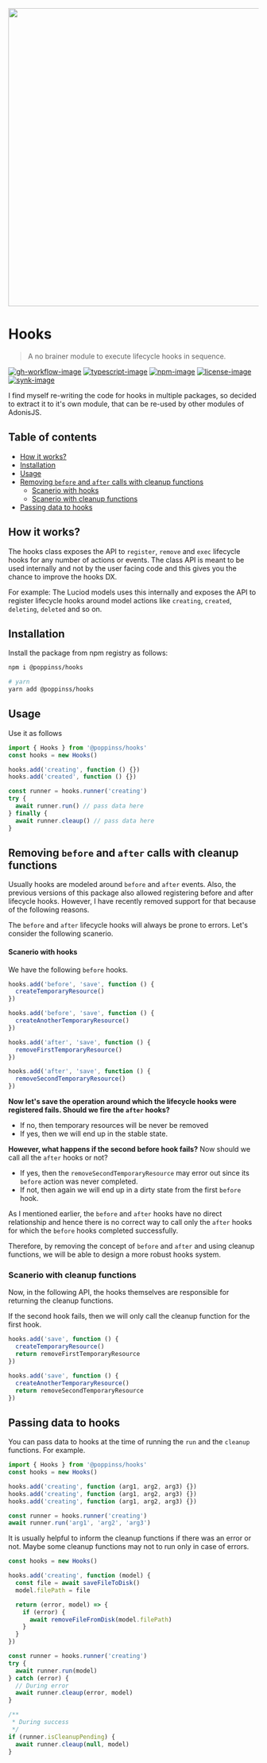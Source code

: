 <div align="center"><img src="https://res.cloudinary.com/adonisjs/image/upload/q_100/v1557762307/poppinss_iftxlt.jpg" width="600px"></div>

# Hooks

> A no brainer module to execute lifecycle hooks in sequence.

[![gh-workflow-image]][gh-workflow-url] [![typescript-image]][typescript-url] [![npm-image]][npm-url] [![license-image]][license-url] [![synk-image]][synk-url]

I find myself re-writing the code for hooks in multiple packages, so decided to extract it to it's own module, that can be re-used by other modules of AdonisJS.

<!-- START doctoc generated TOC please keep comment here to allow auto update -->
<!-- DON'T EDIT THIS SECTION, INSTEAD RE-RUN doctoc TO UPDATE -->
## Table of contents

- [How it works?](#how-it-works)
- [Installation](#installation)
- [Usage](#usage)
- [Removing `before` and `after` calls with cleanup functions](#removing-before-and-after-calls-with-cleanup-functions)
    - [Scanerio with hooks](#scanerio-with-hooks)
  - [Scanerio with cleanup functions](#scanerio-with-cleanup-functions)
- [Passing data to hooks](#passing-data-to-hooks)

<!-- END doctoc generated TOC please keep comment here to allow auto update -->

## How it works?

The hooks class exposes the API to `register`, `remove` and `exec` lifecycle hooks for any number of actions or events. The class API is meant to be used internally and not by the user facing code and this gives you the chance to improve the hooks DX.

For example: The Luciod models uses this internally and exposes the API to register lifecycle hooks around model actions like `creating`, `created`, `deleting`, `deleted` and so on.

## Installation

Install the package from npm registry as follows:

```sh
npm i @poppinss/hooks

# yarn
yarn add @poppinss/hooks
```

## Usage

Use it as follows

```ts
import { Hooks } from '@poppinss/hooks'
const hooks = new Hooks()

hooks.add('creating', function () {})
hooks.add('created', function () {})

const runner = hooks.runner('creating')
try {
  await runner.run() // pass data here
} finally {
  await runner.cleaup() // pass data here
}
```

## Removing `before` and `after` calls with cleanup functions
Usually hooks are modeled around `before` and `after` events. Also, the previous versions of this package also allowed registering before and after lifecycle hooks. However, I have recently removed support for that because of the following reasons.

The `before` and `after` lifecycle hooks will always be prone to errors. Let's consider the following scanerio.

#### Scanerio with hooks
We have the following `before` hooks.

```ts
hooks.add('before', 'save', function () {
  createTemporaryResource()
})

hooks.add('before', 'save', function () {
  createAnotherTemporaryResource()
})

hooks.add('after', 'save', function () {
  removeFirstTemporaryResource()
})

hooks.add('after', 'save', function () {
  removeSecondTemporaryResource()
})
```

**Now let's save the operation around which the lifecycle hooks were registered fails. Should we fire the `after` hooks?**

- If no, then temporary resources will be never be removed
- If yes, then we will end up in the stable state.

**However, what happens if the second before hook fails?** Now should we call all the `after` hooks or not? 

- If yes, then the `removeSecondTemporaryResource` may error out since its `before` action was never completed.
- If not, then again we will end up in a dirty state from the first `before` hook.

As I mentioned earlier, the `before` and `after` hooks have no direct relationship and hence there is no correct way to call only the `after` hooks for which the `before` hooks completed successfully.

Therefore, by removing the concept of `before` and `after` and using cleanup functions, we will be able to design a more robust hooks system.

### Scanerio with cleanup functions
Now, in the following API, the hooks themselves are responsible for returning the cleanup functions.

If the second hook fails, then we will only call the cleanup function for the first hook.

```ts
hooks.add('save', function () {
  createTemporaryResource()
  return removeFirstTemporaryResource
})

hooks.add('save', function () {
  createAnotherTemporaryResource()
  return removeSecondTemporaryResource
})
```

## Passing data to hooks
You can pass data to hooks at the time of running the `run` and the `cleanup` functions. For example.

```ts
import { Hooks } from '@poppinss/hooks'
const hooks = new Hooks()

hooks.add('creating', function (arg1, arg2, arg3) {})
hooks.add('creating', function (arg1, arg2, arg3) {})
hooks.add('creating', function (arg1, arg2, arg3) {})

const runner = hooks.runner('creating')
await runner.run('arg1', 'arg2', 'arg3')
```

It is usually helpful to inform the cleanup functions if there was an error or not. Maybe some cleanup functions may not to run only in case of errors.

```ts
const hooks = new Hooks()

hooks.add('creating', function (model) {
  const file = await saveFileToDisk()
  model.filePath = file

  return (error, model) => {
    if (error) {
      await removeFileFromDisk(model.filePath)
    }
  }
})

const runner = hooks.runner('creating')
try {
  await runner.run(model)
} catch (error) {
  // During error
  await runner.cleaup(error, model)
}

/**
 * During success
 */
if (runner.isCleanupPending) {
  await runner.cleaup(null, model)
}
```

[gh-workflow-image]: https://img.shields.io/github/workflow/status/poppinss/hooks/test?style=for-the-badge
[gh-workflow-url]: https://github.com/poppinss/hooks/actions/workflows/test.yml "Github action"

[typescript-image]: https://img.shields.io/badge/Typescript-294E80.svg?style=for-the-badge&logo=typescript
[typescript-url]: "typescript"

[npm-image]: https://img.shields.io/npm/v/@poppinss/hooks.svg?style=for-the-badge&logo=npm
[npm-url]: https://npmjs.org/package/@poppinss/hooks 'npm'

[license-image]: https://img.shields.io/npm/l/@poppinss/hooks?color=blueviolet&style=for-the-badge
[license-url]: LICENSE.md 'license'

[synk-image]: https://img.shields.io/snyk/vulnerabilities/github/poppinss/hooks?label=Synk%20Vulnerabilities&style=for-the-badge
[synk-url]: https://snyk.io/test/github/poppinss/hooks?targetFile=package.json 'synk'
